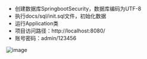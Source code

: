 - 创建数据库SpringbootSecurity，数据库编码为UTF-8
- 执行docs/sql/init.sql文件，初始化数据
- 运行Application类
- 项目访问路径：http://localhost:8080/
- 账号密码：admin/123456

![image](https://github.com/wenfengSAT/SpringbootCRM/blob/master/docs/img/15357025821.jpg)

